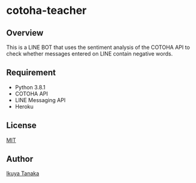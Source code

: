 # cotoha-teacher

## Overview

This is a LINE BOT that uses the sentiment analysis of the COTOHA API to check whether messages entered on LINE contain negative words.

## Requirement

- Python 3.8.1
- COTOHA API
- LINE Messaging API
- Heroku

## License
[MIT](https://github.com/i-tanaka730/cotoha-teacher/blob/master/LICENSE)

## Author
[Ikuya Tanaka](https://github.com/i-tanaka730)
